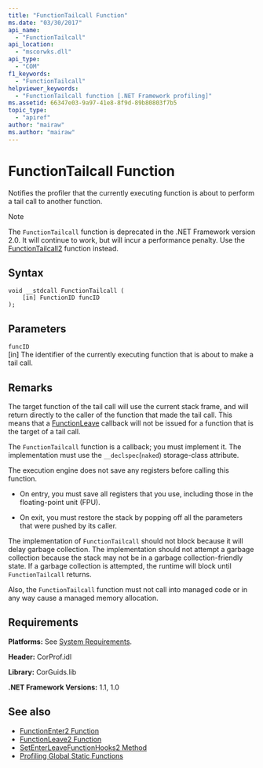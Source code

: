 ```yaml
---
title: "FunctionTailcall Function"
ms.date: "03/30/2017"
api_name: 
  - "FunctionTailcall"
api_location: 
  - "mscorwks.dll"
api_type: 
  - "COM"
f1_keywords: 
  - "FunctionTailcall"
helpviewer_keywords: 
  - "FunctionTailcall function [.NET Framework profiling]"
ms.assetid: 66347e03-9a97-41e8-8f9d-89b80803f7b5
topic_type: 
  - "apiref"
author: "mairaw"
ms.author: "mairaw"
---
```

# FunctionTailcall Function
Notifies the profiler that the currently executing function is about to perform a tail call to another function.  
  
> [!NOTE]
>  The `FunctionTailcall` function is deprecated in the .NET Framework version 2.0. It will continue to work, but will incur a performance penalty. Use the [FunctionTailcall2](../../../../docs/framework/unmanaged-api/profiling/functiontailcall2-function.md) function instead.  
  
## Syntax  
  
```  
void __stdcall FunctionTailcall (  
    [in] FunctionID funcID  
);  
```  
  
## Parameters  
 `funcID`  
 [in] The identifier of the currently executing function that is about to make a tail call.  
  
## Remarks  
 The target function of the tail call will use the current stack frame, and will return directly to the caller of the function that made the tail call. This means that a [FunctionLeave](../../../../docs/framework/unmanaged-api/profiling/functionleave-function.md) callback will not be issued for a function that is the target of a tail call.  
  
 The `FunctionTailcall` function is a callback; you must implement it. The implementation must use the `__declspec`(`naked`) storage-class attribute.  
  
 The execution engine does not save any registers before calling this function.  
  
- On entry, you must save all registers that you use, including those in the floating-point unit (FPU).  
  
- On exit, you must restore the stack by popping off all the parameters that were pushed by its caller.  
  
 The implementation of `FunctionTailcall` should not block because it will delay garbage collection. The implementation should not attempt a garbage collection because the stack may not be in a garbage collection-friendly state. If a garbage collection is attempted, the runtime will block until `FunctionTailcall` returns.  
  
 Also, the `FunctionTailcall` function must not call into managed code or in any way cause a managed memory allocation.  
  
## Requirements  
 **Platforms:** See [System Requirements](../../../../docs/framework/get-started/system-requirements.md).  
  
 **Header:** CorProf.idl  
  
 **Library:** CorGuids.lib  
  
 **.NET Framework Versions:** 1.1, 1.0  
  
## See also

- [FunctionEnter2 Function](../../../../docs/framework/unmanaged-api/profiling/functionenter2-function.md)
- [FunctionLeave2 Function](../../../../docs/framework/unmanaged-api/profiling/functionleave2-function.md)
- [SetEnterLeaveFunctionHooks2 Method](../../../../docs/framework/unmanaged-api/profiling/icorprofilerinfo2-setenterleavefunctionhooks2-method.md)
- [Profiling Global Static Functions](../../../../docs/framework/unmanaged-api/profiling/profiling-global-static-functions.md)
